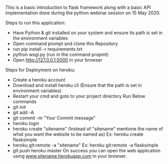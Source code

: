 This is a basic introduction to flask framework along with a basic API implementation done during the python webinar session on 15 May 2020.

Steps to run this application:

* Have Python & git installed on your system and ensure its path is set in the environment variables
* Open command prompt and clone this Repository
* run pip install -r requirements.txt
* python wsgi.py (run in the command propmt)
* Open http://127.0.0.1:5000 in your browser

Steps for Deployment on heroku:

* Create a heroku account
* Download and install heroku cli (Ensure that the path is set in environment variables)
* Restart your cmd and goto to your project directory Run Below commands
* git init
* git add -A
* git commit -m "Your Commit message"
* heroku login
* heroku create "sitename" (Instead of "sitename" mentione the name of what you want the website to be named as) Ex: heroku create flasksimple
* heroku git:remote -a "sitename" Ex: heroku git:remote -a flasksimple
* git push heroku master
On success you can open the web application using www.sitename.herokuapp.com in your browser.
